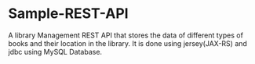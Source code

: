 # Sample-REST-API

A library Management REST API that stores the data of different types of books and their location in the library.
It is done using jersey(JAX-RS) and jdbc using MySQL Database.
